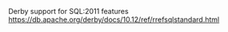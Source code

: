 

Derby support for SQL:2011 features
https://db.apache.org/derby/docs/10.12/ref/rrefsqlstandard.html
